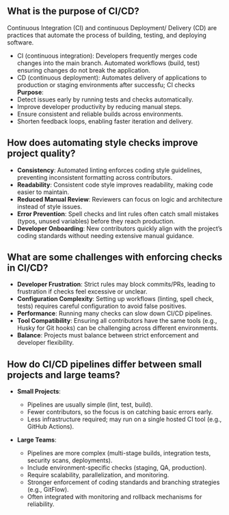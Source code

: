 ## What is the purpose of CI/CD?
Continuous Integration (CI) and continuous Deployment/ Delivery (CD) are practices that automate the process of building, testing, and deploying software.
- CI (continuous integration): Developers frequently merges code changes into the main branch. Automated workflows (build, test) ensuring changes do not break the application.
- CD (continuous deployment): Automates delivery of applications to production or staging environments after successfu; CI checks
**Purpose**:  
- Detect issues early by running tests and checks automatically.  
- Improve developer productivity by reducing manual steps.  
- Ensure consistent and reliable builds across environments.  
- Shorten feedback loops, enabling faster iteration and delivery.  

## How does automating style checks improve project quality?
- **Consistency**: Automated linting enforces coding style guidelines, preventing inconsistent formatting across contributors.  
- **Readability**: Consistent code style improves readability, making code easier to maintain.  
- **Reduced Manual Review**: Reviewers can focus on logic and architecture instead of style issues.  
- **Error Prevention**: Spell checks and lint rules often catch small mistakes (typos, unused variables) before they reach production.  
- **Developer Onboarding**: New contributors quickly align with the project’s coding standards without needing extensive manual guidance.  

## What are some challenges with enforcing checks in CI/CD?
- **Developer Frustration**: Strict rules may block commits/PRs, leading to frustration if checks feel excessive or unclear.  
- **Configuration Complexity**: Setting up workflows (linting, spell check, tests) requires careful configuration to avoid false positives.  
- **Performance**: Running many checks can slow down CI/CD pipelines.  
- **Tool Compatibility**: Ensuring all contributors have the same tools (e.g., Husky for Git hooks) can be challenging across different environments.  
- **Balance**: Projects must balance between strict enforcement and developer flexibility.  

## How do CI/CD pipelines differ between small projects and large teams?
- **Small Projects**:  
  - Pipelines are usually simple (lint, test, build).  
  - Fewer contributors, so the focus is on catching basic errors early.  
  - Less infrastructure required; may run on a single hosted CI tool (e.g., GitHub Actions).  

- **Large Teams**:  
  - Pipelines are more complex (multi-stage builds, integration tests, security scans, deployments).  
  - Include environment-specific checks (staging, QA, production).  
  - Require scalability, parallelization, and monitoring.  
  - Stronger enforcement of coding standards and branching strategies (e.g., GitFlow).  
  - Often integrated with monitoring and rollback mechanisms for reliability.  
